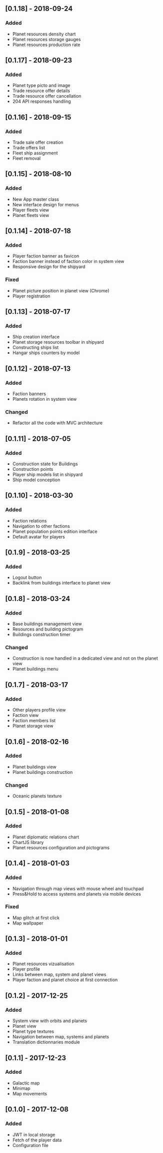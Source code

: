 ## [0.1.18] - 2018-09-24
### Added
- Planet resources density chart
- Planet resources storage gauges
- Planet resources production rate

## [0.1.17] - 2018-09-23
### Added
- Planet type picto and image
- Trade resource offer details
- Trade resource offer cancellation
- 204 API responses handling

## [0.1.16] - 2018-09-15
### Added
- Trade sale offer creation
- Trade offers list
- Fleet ship assignment
- Fleet removal

## [0.1.15] - 2018-08-10
### Added
- New App master class
- New interface design for menus
- Player fleets view
- Planet fleets view

## [0.1.14] - 2018-07-18
### Added
- Player faction banner as favicon
- Faction banner instead of faction color in system view
- Responsive design for the shipyard

### Fixed
- Planet picture position in planet view (Chrome)
- Player registration

## [0.1.13] - 2018-07-17
### Added
- Ship creation interface
- Planet storage resources toolbar in shipyard
- Constructing ships list
- Hangar ships counters by model

## [0.1.12] - 2018-07-13
### Added
- Faction banners
- Planets rotation in system view

### Changed
- Refactor all the code with MVC architecture

## [0.1.11] - 2018-07-05
### Added
- Construction state for Buildings
- Construction points
- Player ship models list in shipyard
- Ship model conception

## [0.1.10] - 2018-03-30
### Added
- Faction relations
- Navigation to other factions
- Planet population points edition interface
- Default avatar for players

## [0.1.9] - 2018-03-25
### Added
- Logout button
- Backlink from buildings interface to planet view

## [0.1.8] - 2018-03-24
### Added
- Base buildings management view
- Resources and building pictogram
- Buildings construction timer

### Changed
- Construction is now handled in a dedicated view and not on the planet view
- Planet buildings menu

## [0.1.7] - 2018-03-17
### Added
- Other players profile view
- Faction view
- Faction members list
- Planet storage view

## [0.1.6] - 2018-02-16
### Added
- Planet buildings view
- Planet buildings construction

### Changed
- Oceanic planets texture

## [0.1.5] - 2018-01-08
### Added
- Planet diplomatic relations chart
- ChartJS library
- Planet resources configuration and pictograms

## [0.1.4] - 2018-01-03
### Added
- Navigation through map views with mouse wheel and touchpad
- Press&Hold to access systems and planets via mobile devices

### Fixed
- Map glitch at first click
- Map wallpaper

## [0.1.3] - 2018-01-01
### Added
- Planet resources vizualisation
- Player profile
- Links between map, system and planet views
- Player faction and planet choice at first connection

## [0.1.2] - 2017-12-25
### Added
- System view with orbits and planets
- Planet view
- Planet type textures
- Navigation between map, systems and planets
- Translation dictionnaries module

## [0.1.1] - 2017-12-23
### Added
- Galactic map
- Minimap
- Map movements

## [0.1.0] - 2017-12-08
### Added
- JWT in local storage
- Fetch of the player data
- Configuration file
